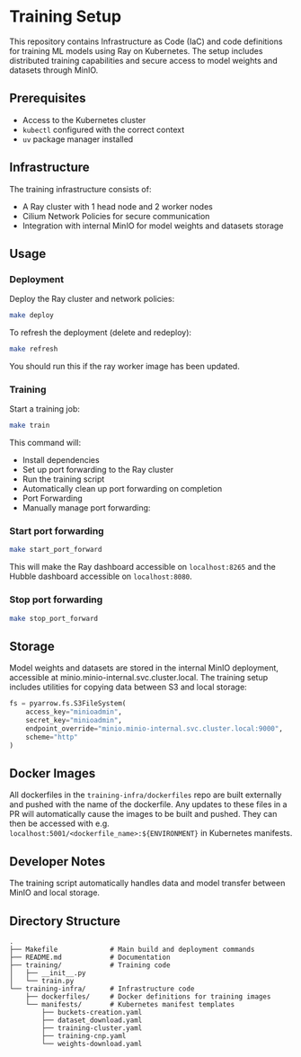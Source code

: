 # Training Setup

This repository contains Infrastructure as Code (IaC) and code definitions for training ML models using Ray on Kubernetes. The setup includes distributed training capabilities and secure access to model weights and datasets through MinIO.

## Prerequisites

- Access to the Kubernetes cluster
- `kubectl` configured with the correct context
- `uv` package manager installed

## Infrastructure

The training infrastructure consists of:

- A Ray cluster with 1 head node and 2 worker nodes
- Cilium Network Policies for secure communication
- Integration with internal MinIO for model weights and datasets storage

## Usage

### Deployment

Deploy the Ray cluster and network policies:

```bash
make deploy
```

To refresh the deployment (delete and redeploy):

```bash
make refresh
```

You should run this if the ray worker image has been updated.

### Training

Start a training job:

```bash
make train
```

This command will:

- Install dependencies
- Set up port forwarding to the Ray cluster
- Run the training script
- Automatically clean up port forwarding on completion
- Port Forwarding
- Manually manage port forwarding:

### Start port forwarding

```bash
make start_port_forward
```

This will make the Ray dashboard accessible on `localhost:8265` and the Hubble dashboard accessible on `localhost:8080`.

### Stop port forwarding

```bash
make stop_port_forward
```

## Storage

Model weights and datasets are stored in the internal MinIO deployment, accessible at minio.minio-internal.svc.cluster.local. The training setup includes utilities for copying data between S3 and local storage:

```python
fs = pyarrow.fs.S3FileSystem(
    access_key="minioadmin",
    secret_key="minioadmin",
    endpoint_override="minio.minio-internal.svc.cluster.local:9000",
    scheme="http"
)
```

## Docker Images

All dockerfiles in the `training-infra/dockerfiles` repo are built externally and pushed with the name of the dockerfile. Any updates to these files in a PR will automatically cause the images to be built and pushed. They can then be accessed with e.g. `localhost:5001/<dockerfile_name>:${ENVIRONMENT}` in Kubernetes manifests.

## Developer Notes

The training script automatically handles data and model transfer between MinIO and local storage.

## Directory Structure

```
.
├── Makefile             # Main build and deployment commands
├── README.md            # Documentation
├── training/            # Training code
│   ├── __init__.py
│   └── train.py
└── training-infra/      # Infrastructure code
    ├── dockerfiles/     # Docker definitions for training images
    └── manifests/       # Kubernetes manifest templates
        ├── buckets-creation.yaml
        ├── dataset_download.yaml
        ├── training-cluster.yaml
        ├── training-cnp.yaml
        └── weights-download.yaml
```